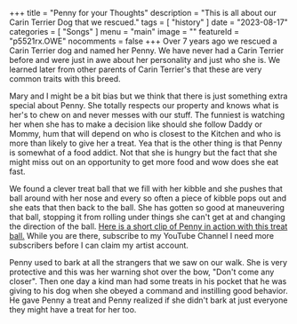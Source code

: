 +++
title = "Penny for your Thoughts"
description = "This is all about our Carin Terrier Dog that we rescued."
tags =  [
    "history"
]
date = "2023-08-17"
categories = [
    "Songs"
]
menu = "main"
image = ""
featureId = "p5521rx.OWE"
nocomments = false
+++
Over 7 years ago we rescued a Carin Terrier dog and named her Penny.  We have never had a Carin Terrier before and were just in awe about her personality and just who she is.  We learned later from other parents of Carin Terrier's that these are very common traits with this breed.

Mary and I might be a bit bias but we think that there is just something extra special about Penny.  She totally respects our property and knows what is her's to chew on and never messes with our stuff.  The funniest is watching her when she has to make a decision like should she follow Daddy or Mommy, hum that will depend on who is closest to the Kitchen and who is more than likely to give her a treat.  Yea that is the other thing is that Penny is somewhat of a food addict.  Not that she is hungry but the fact that she might miss out on an opportunity to get more food and wow does she eat fast.

We found a clever treat ball that we fill with her kibble and she pushes that ball around with her nose and every so often a piece of kibble pops out and she eats that then back to the ball.  She has gotten so good at maneuvering that ball, stopping it from rolling under things she can't get at and changing the direction of the ball.  [Here is a short clip of Penny in action with this treat ball.](https://youtu.be/kCpQ88gt3pE) While you are there, subscribe to my YouTube Channel I need more subscribers before I can claim my artist account.

Penny used to bark at all the strangers that we saw on our walk.  She is very protective and this was her warning shot over the bow, "Don't come any closer".  Then one day a kind man had some treats in his pocket that he was giving to his dog when she obeyed a command and instilling good behavior.  He gave Penny a treat and Penny realized if she didn't bark at just everyone they might have a treat for her too.  
